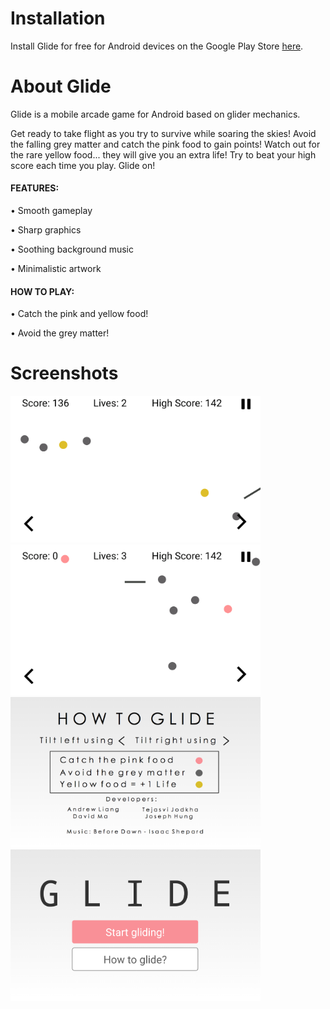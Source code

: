 # Installation

Install Glide for free for Android devices on the Google Play Store [here](https://play.google.com/store/apps/details?id=com.andrewliang.glide).

# About Glide

Glide is a mobile arcade game for Android based on glider mechanics.

Get ready to take flight as you try to survive while soaring the skies! Avoid the falling grey matter and catch the pink food to gain points! Watch out for the rare yellow food... they will give you an extra life! Try to beat your high score each time you play. Glide on!


#### FEATURES:

• Smooth gameplay

• Sharp graphics

• Soothing background music

• Minimalistic artwork


#### HOW TO PLAY:

• Catch the pink and yellow food!

• Avoid the grey matter!

# Screenshots

<img src="https://github.com/liangdrew/Glide/blob/master/promo_images/glide_promo1.png" width="400">
<img src="https://github.com/liangdrew/Glide/blob/master/promo_images/glide_promo2.png" width="400">
<img src="https://github.com/liangdrew/Glide/blob/master/promo_images/glide_promo3.png" width="400">
<img src="https://github.com/liangdrew/Glide/blob/master/promo_images/glide_promo4.png" width="400">




